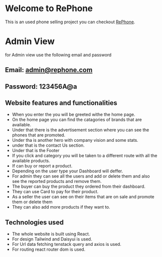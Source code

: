 # Welcome to RePhone

This is an used phone selling project you can checkout [RePhone](https://rephone-591c8.web.app/).

# Admin View

for Admin view use the following email and password

## Email: admin@rephone.com

## Password: 123456A@a

## Website features and functionalities

- When you enter the you will be greeted withe the home page.
- On the home page you can find the catagories of brands that are available.
- Under that there is the advertisement section where you can see the phones that are promoted.
- Under tha is another hero with company vision and some stats.
- under that is the contact Us section.
- Under that is the Footer
- If you click and category you will be taken to a different route with all the available products.
- If can buy or report a product.
- Depending on the user type your Dashboard will deffer.
- For admin they can see all the users and add or delete them and also see the reported products and remove them.
- The buyer can buy the product they ordered from their dashboard.
- They can use Card to pay for their product.
- As a seller the user can see on their items that are on sale and promote them or delete them
- They can also add more products if they want to.

## Technologies used

- The whole website is built using React.
- For design Tailwind and Daisyui is used.
- For Url data fetching tenstack query and axios is used.
- For routing react router dom is used.
